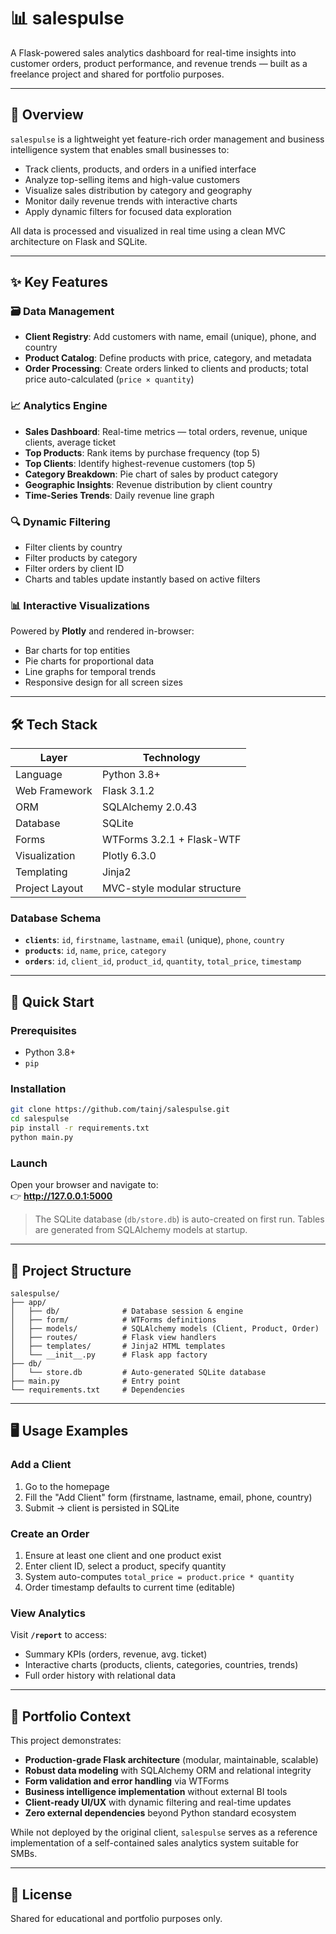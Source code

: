 # 📊 salespulse

A Flask-powered sales analytics dashboard for real-time insights into customer orders, product performance, and revenue trends — built as a freelance project and shared for portfolio purposes.

---

## 🎯 Overview

`salespulse` is a lightweight yet feature-rich order management and business intelligence system that enables small businesses to:
- Track clients, products, and orders in a unified interface  
- Analyze top-selling items and high-value customers  
- Visualize sales distribution by category and geography  
- Monitor daily revenue trends with interactive charts  
- Apply dynamic filters for focused data exploration  

All data is processed and visualized in real time using a clean MVC architecture on Flask and SQLite.

---

## ✨ Key Features

### 🗃️ Data Management
- **Client Registry**: Add customers with name, email (unique), phone, and country  
- **Product Catalog**: Define products with price, category, and metadata  
- **Order Processing**: Create orders linked to clients and products; total price auto-calculated (`price × quantity`)

### 📈 Analytics Engine
- **Sales Dashboard**: Real-time metrics — total orders, revenue, unique clients, average ticket  
- **Top Products**: Rank items by purchase frequency (top 5)  
- **Top Clients**: Identify highest-revenue customers (top 5)  
- **Category Breakdown**: Pie chart of sales by product category  
- **Geographic Insights**: Revenue distribution by client country  
- **Time-Series Trends**: Daily revenue line graph

### 🔍 Dynamic Filtering
- Filter clients by country  
- Filter products by category  
- Filter orders by client ID  
- Charts and tables update instantly based on active filters

### 📊 Interactive Visualizations
Powered by **Plotly** and rendered in-browser:
- Bar charts for top entities  
- Pie charts for proportional data  
- Line graphs for temporal trends  
- Responsive design for all screen sizes

---

## 🛠️ Tech Stack

| Layer          | Technology                     |
|----------------|-------------------------------|
| Language       | Python 3.8+                   |
| Web Framework  | Flask 3.1.2                   |
| ORM            | SQLAlchemy 2.0.43             |
| Database       | SQLite                        |
| Forms          | WTForms 3.2.1 + Flask-WTF     |
| Visualization  | Plotly 6.3.0                  |
| Templating     | Jinja2                        |
| Project Layout | MVC-style modular structure   |

### Database Schema
- **`clients`**: `id`, `firstname`, `lastname`, `email` (unique), `phone`, `country`
- **`products`**: `id`, `name`, `price`, `category`
- **`orders`**: `id`, `client_id`, `product_id`, `quantity`, `total_price`, `timestamp`

---

## 🚀 Quick Start

### Prerequisites
- Python 3.8+
- `pip`

### Installation
```bash
git clone https://github.com/tainj/salespulse.git
cd salespulse
pip install -r requirements.txt
python main.py
```

### Launch
Open your browser and navigate to:  
👉 **http://127.0.0.1:5000**

> The SQLite database (`db/store.db`) is auto-created on first run. Tables are generated from SQLAlchemy models at startup.

---

## 📂 Project Structure
```
salespulse/
├── app/
│   ├── db/              # Database session & engine
│   ├── form/            # WTForms definitions
│   ├── models/          # SQLAlchemy models (Client, Product, Order)
│   ├── routes/          # Flask view handlers
│   ├── templates/       # Jinja2 HTML templates
│   └── __init__.py      # Flask app factory
├── db/
│   └── store.db         # Auto-generated SQLite database
├── main.py              # Entry point
└── requirements.txt     # Dependencies
```

---

## 🖥️ Usage Examples

### Add a Client
1. Go to the homepage  
2. Fill the "Add Client" form (firstname, lastname, email, phone, country)  
3. Submit → client is persisted in SQLite

### Create an Order
1. Ensure at least one client and one product exist  
2. Enter client ID, select a product, specify quantity  
3. System auto-computes `total_price = product.price * quantity`  
4. Order timestamp defaults to current time (editable)

### View Analytics
Visit **`/report`** to access:
- Summary KPIs (orders, revenue, avg. ticket)  
- Interactive charts (products, clients, categories, countries, trends)  
- Full order history with relational data

---

## 📝 Portfolio Context

This project demonstrates:
- **Production-grade Flask architecture** (modular, maintainable, scalable)  
- **Robust data modeling** with SQLAlchemy ORM and relational integrity  
- **Form validation and error handling** via WTForms  
- **Business intelligence implementation** without external BI tools  
- **Client-ready UI/UX** with dynamic filtering and real-time updates  
- **Zero external dependencies** beyond Python standard ecosystem

While not deployed by the original client, `salespulse` serves as a reference implementation of a self-contained sales analytics system suitable for SMBs.

---

## 📄 License

Shared for educational and portfolio purposes only.
